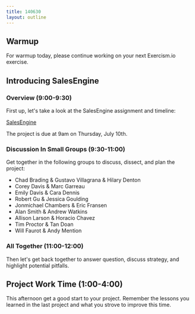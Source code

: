 ```yaml
---
title: 140630
layout: outline
---
```


## Warmup

For warmup today, please continue working on your next Exercism.io exercise.

## Introducing SalesEngine

### Overview (9:00-9:30)

First up, let's take a look at the SalesEngine assignment and timeline:

[SalesEngine](http://tutorials.jumpstartlab.com/projects/sales_engine.html)

The project is due at 9am on Thursday, July 10th.

### Discussion In Small Groups (9:30-11:00)

Get together in the following groups to discuss, dissect, and plan the
project:

* Chad Brading & Gustavo Villagrana & Hilary Denton
* Corey Davis & Marc Garreau
* Emily Davis & Cara Dennis
* Robert Gu & Jessica Goulding
* Jonmichael Chambers & Eric Fransen
* Alan Smith & Andrew Watkins
* Allison Larson & Horacio Chavez
* Tim Proctor & Tan Doan
* Will Faurot & Andy Mention

### All Together (11:00-12:00)

Then let's get back together to answer question, discuss strategy, and highlight
potential pitfalls.

## Project Work Time (1:00-4:00)

This afternoon get a good start to your project. Remember the lessons you
learned in the last project and what you strove to improve this time.
